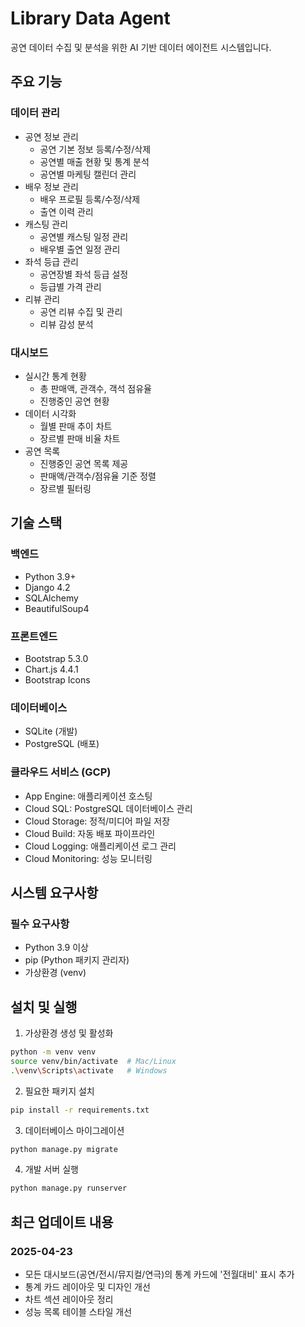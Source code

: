 # Library Data Agent

공연 데이터 수집 및 분석을 위한 AI 기반 데이터 에이전트 시스템입니다.

## 주요 기능

### 데이터 관리
- 공연 정보 관리
  - 공연 기본 정보 등록/수정/삭제
  - 공연별 매출 현황 및 통계 분석
  - 공연별 마케팅 캘린더 관리
- 배우 정보 관리
  - 배우 프로필 등록/수정/삭제
  - 출연 이력 관리
- 캐스팅 관리
  - 공연별 캐스팅 일정 관리
  - 배우별 출연 일정 관리
- 좌석 등급 관리
  - 공연장별 좌석 등급 설정
  - 등급별 가격 관리
- 리뷰 관리
  - 공연 리뷰 수집 및 관리
  - 리뷰 감성 분석

### 대시보드
- 실시간 통계 현황
  - 총 판매액, 관객수, 객석 점유율
  - 진행중인 공연 현황
- 데이터 시각화
  - 월별 판매 추이 차트
  - 장르별 판매 비율 차트
- 공연 목록
  - 진행중인 공연 목록 제공
  - 판매액/관객수/점유율 기준 정렬
  - 장르별 필터링

## 기술 스택

### 백엔드
- Python 3.9+
- Django 4.2
- SQLAlchemy
- BeautifulSoup4

### 프론트엔드
- Bootstrap 5.3.0
- Chart.js 4.4.1
- Bootstrap Icons

### 데이터베이스
- SQLite (개발)
- PostgreSQL (배포)

### 클라우드 서비스 (GCP)
- App Engine: 애플리케이션 호스팅
- Cloud SQL: PostgreSQL 데이터베이스 관리
- Cloud Storage: 정적/미디어 파일 저장
- Cloud Build: 자동 배포 파이프라인
- Cloud Logging: 애플리케이션 로그 관리
- Cloud Monitoring: 성능 모니터링

## 시스템 요구사항

### 필수 요구사항
- Python 3.9 이상
- pip (Python 패키지 관리자)
- 가상환경 (venv)

## 설치 및 실행

1. 가상환경 생성 및 활성화
```bash
python -m venv venv
source venv/bin/activate  # Mac/Linux
.\venv\Scripts\activate   # Windows
```

2. 필요한 패키지 설치
```bash
pip install -r requirements.txt
```

3. 데이터베이스 마이그레이션
```bash
python manage.py migrate
```

4. 개발 서버 실행
```bash
python manage.py runserver
```

## 최근 업데이트 내용

### 2025-04-23
- 모든 대시보드(공연/전시/뮤지컬/연극)의 통계 카드에 '전월대비' 표시 추가
- 통계 카드 레이아웃 및 디자인 개선
- 차트 섹션 레이아웃 정리
- 성능 목록 테이블 스타일 개선